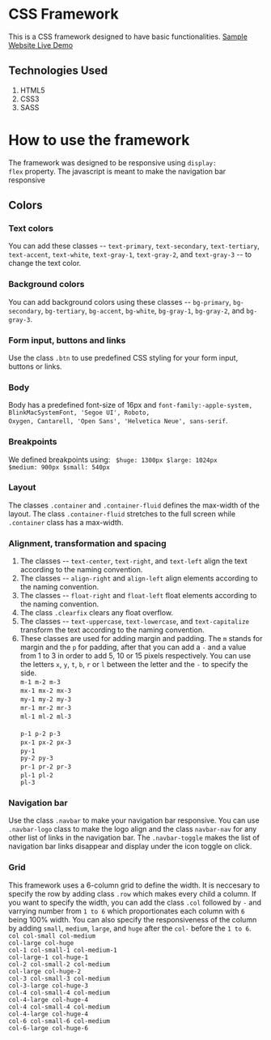 # CSS Framework

This is a CSS framework designed to have basic functionalities. 
[Sample Website Live Demo](https://suretrust.github.io/css-framework/)

## Technologies Used
1. HTML5
2. CSS3
3. SASS

# How to use the framework
The framework was designed to be responsive using <code>display: flex</code> property. The javascript is meant to make the navigation bar responsive

## Colors

### Text colors
You can add these classes -- <code>text-primary</code>, <code>text-secondary</code>, <code>text-tertiary</code>, <code>text-accent</code>, <code>text-white</code>, <code>text-gray-1</code>, <code>text-gray-2</code>, and <code>text-gray-3</code> --  to change the text color.

### Background colors
You can add background colors using these classes -- <code>bg-primary</code>, <code>bg-secondary</code>, <code>bg-tertiary</code>, <code>bg-accent</code>, <code>bg-white</code>, <code>bg-gray-1</code>, <code>bg-gray-2</code>, and <code>bg-gray-3</code>.

### Form input, buttons and links
Use the class <code>.btn</code> to use predefined CSS styling for your form input, buttons or links.

### Body
Body has a predefined font-size of 16px and <code>font-family:-apple-system, BlinkMacSystemFont, 'Segoe UI', Roboto, Oxygen, Cantarell, 'Open Sans', 'Helvetica Neue', sans-serif</code>.

### Breakpoints
We defined breakpoints using: 
<code>
$huge: 1300px
$large: 1024px
$medium: 900px
$small: 540px
</code>

### Layout
The classes <code>.container</code> and <code>.container-fluid</code> defines the max-width of the layout. The class <code>.container-fluid</code> stretches to the full screen while <code>.container</code> class has a max-width.

### Alignment, transformation and spacing
1. The classes -- <code>text-center</code>, <code>text-right</code>, and <code>text-left</code> align the text according to the naming convention.
2. The classes -- <code>align-right</code> and <code>align-left</code> align elements according to the naming convention.
3. The classes -- <code>float-right</code> and <code>float-left</code> float elements according to the naming convention.
4. The class <code>.clearfix</code> clears any float overflow.
5. The classes -- <code>text-uppercase</code>, <code>text-lowercase</code>, and <code>text-capitalize</code> transform the text according to the naming convention.
6. These classes are used for adding margin and padding. The <code>m</code> stands for margin and the <code>p</code> for padding, after that you can add a <code>-</code> and a value from 1 to 3 in order to add 5, 10 or 15 pixels respectively. You can use the letters <code>x</code>, <code>y</code>, <code>t</code>, <code>b</code>, <code>r</code> or <code>l</code> between the letter and the <code>-</code> to specify the side.<br>
    <code>m-1 m-2 m-3</code><br>
    <code>mx-1 mx-2 mx-3</code><br>
    <code>my-1 my-2 my-3</code><br>
    <code>mr-1 mr-2 mr-3</code><br>
    <code>ml-1 ml-2 ml-3</code><br><br>
    <code>p-1 p-2 p-3</code><br>
    <code>px-1 px-2 px-3</code><br>
    <code>py-1 py-2 py-3</code><br>
    <code>pr-1 pr-2 pr-3</code><br>
    <code>pl-1 pl-2 pl-3</code><br>

### Navigation bar
Use the class <code>.navbar</code> to make your navigation bar responsive. You can use <code>.navbar-logo</code> class to make the logo align and the class <code>navbar-nav</code> for any other list of links in the navigation bar. The <code>.navbar-toggle</code> makes the list of navigation bar links disappear and display under the icon toggle on click.

### Grid
This framework uses a 6-column grid to define the width. It is neccesary to specify the row by adding class <code>.row</code> which makes every child a column. If you want to specify the width, you can add the class <code>.col</code> followed by <code>-</code> and varrying number from <code>1 to 6</code> which proportionates each column with <code>6</code> being 100% width. You can also specify the responsiveness of the column by adding <code>small</code>, <code>medium</code>, <code>large</code>, and <code>huge</code> after the <code>col-</code> before the <code>1 to 6</code>.<br>
    <code>col col-small col-medium col-large col-huge</code><br>
    <code>col-1 col-small-1 col-medium-1 col-large-1  col-huge-1</code><br>
    <code>col-2 col-small-2 col-medium col-large  col-huge-2</code><br>
    <code>col-3 col-small-3 col-medium col-3-large  col-huge-3</code><br>
    <code>col-4 col-small-4 col-medium col-4-large  col-huge-4</code><br>
    <code>col-4 col-small-4 col-medium col-4-large  col-huge-4</code><br>
    <code>col-6 col-small-6 col-medium col-6-large  col-huge-6</code><br>   



